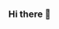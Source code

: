 ### Hi there 👋

<!--
**DanielMarVel/DanielMarVel** is a ✨ _special_ ✨ repository because its `README.md` (this file) appears on your GitHub profile.

Repositorio sesión 17
- 👋 Hej, Jag är @DanielMarVel. I am @DanielMarVel
- 👀 I’m interested in Telecommunications Technologies 
- 💡 I’m currently applying to [Ericsson](https://www.ericsson.com/en)
- ⛷ Ask me about 4G, 5G and new wireless technologies 
- 🧐 How to reach me: 📪 [LinkedIn](www.linkedin.com/in/danielMartinezVelazquez)
